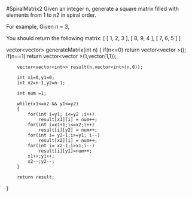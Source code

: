 #SpiralMatrix2
Given an integer n, generate a square matrix filled with elements from 1 to n2 in spiral order.

For example,
Given n = 3,

You should return the following matrix:
[
 [ 1, 2, 3 ],
 [ 8, 9, 4 ],
 [ 7, 6, 5 ]
]


vector<vector<int>> generateMatrix(int n)
{
        if(n<=0)
            return vector<vector<int> >();
        if(n==1)
            return vector<vector<int> >(1,vector<int>(1,1));
            
        vector<vector<int>> result(n,vector<int>(n,0));
        
        int x1=0,y1=0;
        int x2=n-1,y2=n-1;
        
        int num =1;
        
        while(x1<=x2 && y1<=y2)
        {
            for(int i=y1; i<=y2 ;i++)
                result[x1][i] = num++;
            for(int i=x1+1;i<=x2;i++)
                result[i][y2] = num++;
            for(int i= y2-1;i>=y1; i--)
                result[x2][i] = num++;
            for(int i= x2-1;i>x1;i--)
                result[i][y1]=num++;
            x1++;y1++;
            x2--;y2--;
        }
        
        return result;
}